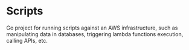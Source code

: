 # Scripts

Go project for running scripts against an AWS infrastructure, such as manipulating data in databases, triggering lambda functions execution, calling APIs, etc.